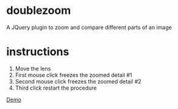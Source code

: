 # doublezoom
A JQuery plugin to zoom and compare different parts of an image


# instructions
1) Move the lens
2) First mouse click freezes the zoomed detail #1
3) Second mouse click freezes the zoomed detail #2
4) Third click restart the procedure

[Demo](http://www.oldauntie.org/doublezoom)
